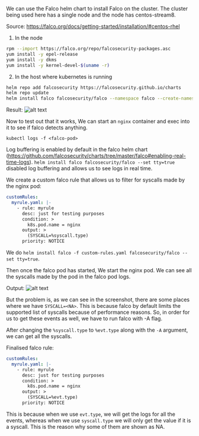 We can use the Falco helm chart to install Falco on the cluster. The cluster being used here has a single node and the node has centos-stream8.

Source: https://falco.org/docs/getting-started/installation/#centos-rhel

1. In the node
```bash
rpm --import https://falco.org/repo/falcosecurity-packages.asc
yum install -y epel-release
yum install -y dkms 
yum install -y kernel-devel-$(uname -r)
```

2. In the host where kubernetes is running
```bash
helm repo add falcosecurity https://falcosecurity.github.io/charts
helm repo update
helm install falco falcosecurity/falco --namespace falco --create-namespace
```


Result: 
![alt text](https://github.com/kubevirt/k8s-seccomp-generator/blob/main/docs/result-falco-syscalls.png?raw=true)

Now to test out that it works, We can start an `nginx` container and exec into it to see if falco detects anything.

`kubectl logs -f <falco-pod>` 

Log buffering is enabled by default in the falco helm chart (https://github.com/falcosecurity/charts/tree/master/falco#enabling-real-time-logs).
`helm install falco falcosecurity/falco --set tty=true` disabled log buffering and allows us to see logs in real time. 

We create a custom falco rule that allows us to filter for syscalls made by the nginx pod: 

```yaml
customRules:
  myrule.yaml: |-
    - rule: myrule
      desc: just for testing purposes
      condition: >
        k8s.pod.name = nginx
      output: >
        (SYSCALL=%syscall.type)
      priority: NOTICE
```


We do `helm install falco -f custom-rules.yaml falcosecurity/falco --set tty=true`.

Then once the falco pod has started, We start the nginx pod. We can see all the syscalls made by the pod in the falco pod logs.

Output:
![alt text](https://github.com/kubevirt/k8s-seccomp-generator/blob/main/docs/output-falco-syscalls.png?raw=true)

But the problem is, as we can see in the screenshot, there are some places where we have `SYSCALL=<NA>`. This is because falco by default limits the supported list of syscalls because of performance reasons. So, in order for us to get these events as well, we have to run falco with -A flag.

After changing the `%syscall.type` to `%evt.type` along with the `-A` argument, we can get all the syscalls.

Finalised falco rule:

```yaml
customRules:
  myrule.yaml: |-
    - rule: myrule
      desc: just for testing purposes
      condition: >
        k8s.pod.name = nginx
      output: >
        (SYSCALL=%evt.type)
      priority: NOTICE
```

This is because when we use `evt.type`, we will get the logs for all the events, whereas when we use `syscall.type` we will only get the value if it is a syscall. This is the reason why some of them are shown as NA. 

